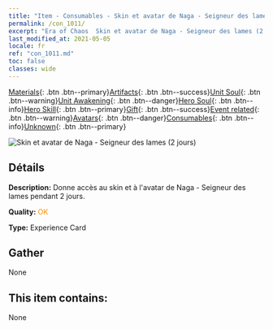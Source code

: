 ```yaml
---
title: "Item - Consumables - Skin et avatar de Naga - Seigneur des lames (2 jours)"
permalink: /con_1011/
excerpt: "Era of Chaos  Skin et avatar de Naga - Seigneur des lames (2 jours)"
last_modified_at: 2021-05-05
locale: fr
ref: "con_1011.md"
toc: false
classes: wide
---
```

 [Materials](/ItemsFR/){: .btn .btn--primary}[Artifacts](/ItemsFR/Artifacts/){: .btn .btn--success}[Unit Soul](/ItemsFR/UnitSoul/){: .btn .btn--warning}[Unit Awakening](/ItemsFR/UnitAwakening/){: .btn .btn--danger}[Hero Soul](/ItemsFR/HeroSoul/){: .btn .btn--info}[Hero Skill](/ItemsFR/HeroSkill/){: .btn .btn--primary}[Gift](/ItemsFR/Gift/){: .btn .btn--success}[Event related](/ItemsFR/Events/){: .btn .btn--warning}[Avatars](/ItemsFR/Avatars/){: .btn .btn--danger}[Consumables](/ItemsFR/Consumables/){: .btn .btn--info}[Unknown](/ItemsFR/Unknown/){: .btn .btn--primary}

 ![Skin et avatar de Naga - Seigneur des lames (2 jours)](/images/u/ti_najia.jpg)

## Détails
 **Description:** Donne accès au skin et à l'avatar de Naga - Seigneur des lames pendant 2 jours.

 **Quality:** <span style="color: #FF8C00">OK</span>

 **Type:** Experience Card

## Gather

  None

## This item contains:

  None

